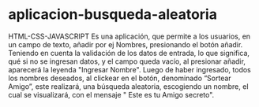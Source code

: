 # aplicacion-busqueda-aleatoria
HTML-CSS-JAVASCRIPT
Es una aplicación, que permite a los usuarios, en un campo de texto, añadir por ej Nombres, presionando el botón añadir. Teniendo en cuenta la validación de los datos de entrada, lo que significa, qué si no se ingresan datos, y el campo queda vacío, al presionar añadir, aparecerá la leyenda "Ingresar Nombre". Luego de haber ingresado, todos los nombres deseados, al clickear en el botón, denominado “Sortear Amigo”, este realizará, una búsqueda aleatoria, escogiendo un nombre, el cual se visualizará, con el mensaje " Este es tu Amigo secreto".
